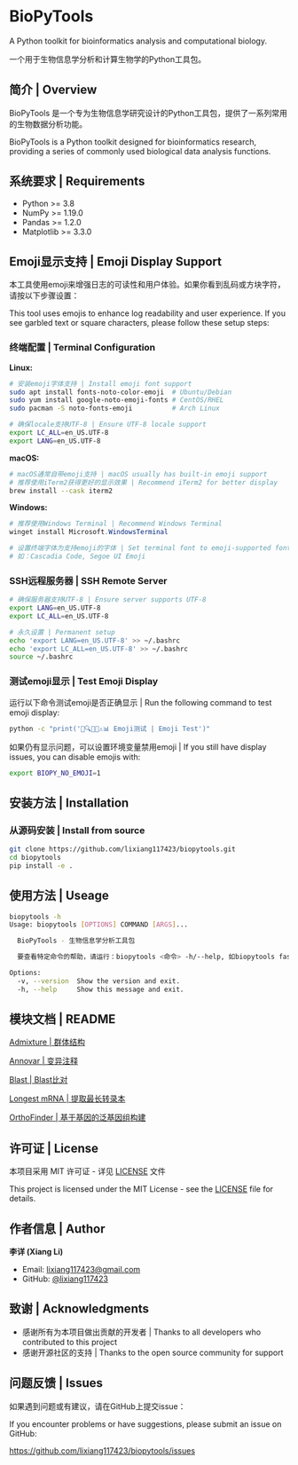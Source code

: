 # BioPyTools

A Python toolkit for bioinformatics analysis and computational biology.

一个用于生物信息学分析和计算生物学的Python工具包。

## 简介 | Overview

BioPyTools 是一个专为生物信息学研究设计的Python工具包，提供了一系列常用的生物数据分析功能。

BioPyTools is a Python toolkit designed for bioinformatics research, providing a series of commonly used biological data analysis functions.

## 系统要求 | Requirements

- Python >= 3.8
- NumPy >= 1.19.0
- Pandas >= 1.2.0
- Matplotlib >= 3.3.0

## Emoji显示支持 | Emoji Display Support

本工具使用emoji来增强日志的可读性和用户体验。如果你看到乱码或方块字符，请按以下步骤设置：

This tool uses emojis to enhance log readability and user experience. If you see garbled text or square characters, please follow these setup steps:

### 终端配置 | Terminal Configuration

**Linux:**
```bash
# 安装emoji字体支持 | Install emoji font support
sudo apt install fonts-noto-color-emoji  # Ubuntu/Debian
sudo yum install google-noto-emoji-fonts # CentOS/RHEL
sudo pacman -S noto-fonts-emoji          # Arch Linux

# 确保locale支持UTF-8 | Ensure UTF-8 locale support
export LC_ALL=en_US.UTF-8
export LANG=en_US.UTF-8
```

**macOS:**
```bash
# macOS通常自带emoji支持 | macOS usually has built-in emoji support
# 推荐使用iTerm2获得更好的显示效果 | Recommend iTerm2 for better display
brew install --cask iterm2
```

**Windows:**
```powershell
# 推荐使用Windows Terminal | Recommend Windows Terminal
winget install Microsoft.WindowsTerminal

# 设置终端字体为支持emoji的字体 | Set terminal font to emoji-supported font
# 如：Cascadia Code, Segoe UI Emoji
```

### SSH远程服务器 | SSH Remote Server

```bash
# 确保服务器支持UTF-8 | Ensure server supports UTF-8
export LANG=en_US.UTF-8
export LC_ALL=en_US.UTF-8

# 永久设置 | Permanent setup
echo 'export LANG=en_US.UTF-8' >> ~/.bashrc
echo 'export LC_ALL=en_US.UTF-8' >> ~/.bashrc
source ~/.bashrc
```

### 测试emoji显示 | Test Emoji Display

运行以下命令测试emoji是否正确显示 | Run the following command to test emoji display:

```bash
python -c "print('🧬🔍✅❌⚠️📊 Emoji测试 | Emoji Test')"
```

如果仍有显示问题，可以设置环境变量禁用emoji | If you still have display issues, you can disable emojis with:

```bash
export BIOPY_NO_EMOJI=1
```

## 安装方法 | Installation

### 从源码安装 | Install from source

```bash
git clone https://github.com/lixiang117423/biopytools.git
cd biopytools
pip install -e .
```

## 使用方法 | Useage

```bash
biopytools -h           
Usage: biopytools [OPTIONS] COMMAND [ARGS]...

  BioPyTools - 生物信息学分析工具包

  要查看特定命令的帮助，请运行：biopytools <命令> -h/--help, 如biopytools fastp -h

Options:
  -v, --version  Show the version and exit.
  -h, --help     Show this message and exit.
```

## 模块文档 | README

[Admixture | 群体结构](./docs/admixture.md)

[Annovar | 变异注释](./docs/annovar.md)

[Blast | Blast比对](./docs/blast.md)

[Longest mRNA | 提取最长转录本](./docs/longest_mrna.md)

[OrthoFinder | 基于基因的泛基因组构建](./docs/orthofinder.md)


## 许可证 | License

本项目采用 MIT 许可证 - 详见 [LICENSE](LICENSE) 文件

This project is licensed under the MIT License - see the [LICENSE](LICENSE) file for details.

## 作者信息 | Author

**李详 (Xiang Li)**
- Email: lixiang117423@gmail.com
- GitHub: [@lixiang117423](https://github.com/lixiang117423)

## 致谢 | Acknowledgments

- 感谢所有为本项目做出贡献的开发者 | Thanks to all developers who contributed to this project
- 感谢开源社区的支持 | Thanks to the open source community for support

## 问题反馈 | Issues

如果遇到问题或有建议，请在GitHub上提交issue：

If you encounter problems or have suggestions, please submit an issue on GitHub:

https://github.com/lixiang117423/biopytools/issues